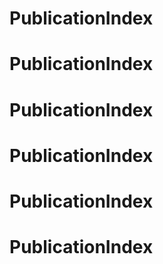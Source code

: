 # PublicationIndex
# PublicationIndex
# PublicationIndex
# PublicationIndex
# PublicationIndex
# PublicationIndex
